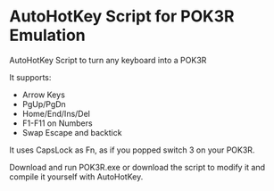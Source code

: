 # AutoHotKey Script for POK3R Emulation

AutoHotKey Script to turn any keyboard into a POK3R

It supports:

 - Arrow Keys
 - PgUp/PgDn
 - Home/End/Ins/Del
 - F1-F11 on Numbers
 - Swap Escape and backtick

It uses CapsLock as Fn, as if you popped switch 3 on your POK3R.

Download and run POK3R.exe or download the script to modify it and compile it yourself with AutoHotKey.

